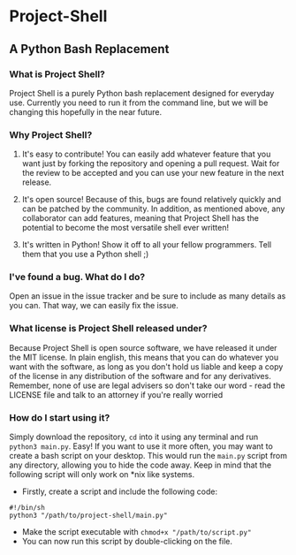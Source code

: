 # Project-Shell
## A Python Bash Replacement

### What is Project Shell?
Project Shell is a purely Python bash replacement designed for everyday use. Currently you need to run it from the command line, but we will be changing this hopefully in the near future.

### Why Project Shell?

1. It's easy to contribute! You can easily add whatever feature that you want just by forking the repository and opening a pull request. Wait for the review to be accepted and you can use your new feature in the next release.

2. It's open source! Because of this, bugs are found relatively quickly and can be patched by the community. In addition, as mentioned above, any collaborator can add features, meaning that Project Shell has the potential to become the most versatile shell ever written!

3. It's written in Python! Show it off to all your fellow programmers. Tell them that you use a Python shell ;)

### I've found a bug. What do I do?
Open an issue in the issue tracker and be sure to include as many details as you can. That way, we can easily fix the issue.

### What license is Project Shell released under?
Because Project Shell is open source software, we have released it under the MIT license. In plain english, this means that you can do whatever you want with the software, as long as you don't hold us liable and keep a copy of the license in any distribution of the software and for any derivatives. Remember, none of use are legal advisers so don't take our word - read the LICENSE file and talk to an attorney if you're really worried

### How do I start using it?
Simply download the repository, `cd` into it using any terminal and run `python3 main.py`. Easy! If you want to use it more often, you may want to create a bash script on your desktop. This would run the `main.py` script from any directory, allowing you to hide the code away.  Keep in mind that the following script will only work on *nix like systems.

* Firstly, create a script and include the following code:
```
#!/bin/sh
python3 "/path/to/project-shell/main.py"
```

* Make the script executable with `chmod+x "/path/to/script.py"`
* You can now run this script by double-clicking on the file.
